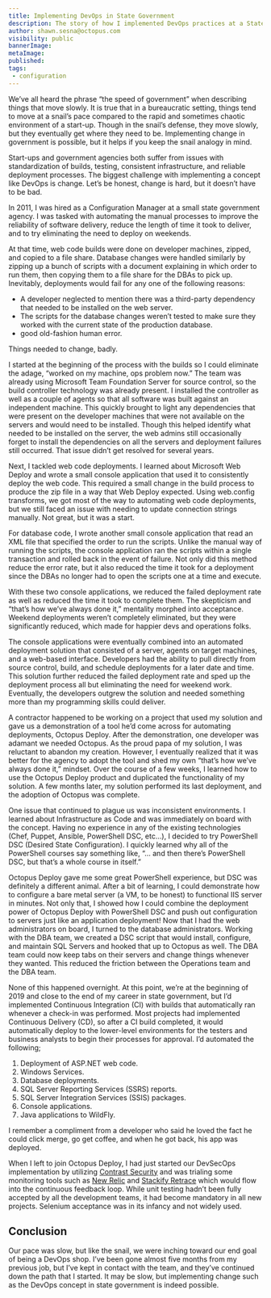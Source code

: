 ```yaml
---
title: Implementing DevOps in State Government
description: The story of how I implemented DevOps practices at a State government agency
author: shawn.sesna@octopus.com
visibility: public
bannerImage: 
metaImage: 
published: 
tags:
 - configuration
---
```


We’ve all heard the phrase “the speed of government” when describing things that move slowly. It is true that in a bureaucratic setting, things tend to move at a snail’s pace compared to the rapid and sometimes chaotic environment of a start-up. Though in the snail’s defense, they move slowly, but they eventually get where they need to be. Implementing change in government is possible, but it helps if you keep the snail analogy in mind.

Start-ups and government agencies both suffer from issues with standardization of builds, testing, consistent infrastructure, and reliable deployment processes. The biggest challenge with implementing a concept like DevOps is change. Let’s be honest, change is hard, but it doesn’t have to be bad. 

In 2011, I was hired as a Configuration Manager at a small state government agency. I was tasked with automating the manual processes to improve the reliability of software delivery, reduce the length of time it took to deliver, and to try eliminating the need to deploy on weekends. 

At that time, web code builds were done on developer machines, zipped, and copied to a file share. Database changes were handled similarly by zipping up a bunch of scripts with a document explaining in which order to run them, then copying them to a file share for the DBAs to pick up. Inevitably, deployments would fail for any one of the following reasons:

- A developer neglected to mention there was a third-party dependency that needed to be installed on the web server. 
- The scripts for the database changes weren’t tested to make sure they worked with the current state of the production database.
- good old-fashion human error. 

Things needed to change, badly.

I started at the beginning of the process with the builds so I could eliminate the adage, “worked on my machine, ops problem now.” The team was already using Microsoft Team Foundation Server for source control, so the build controller technology was already present. I installed the controller as well as a couple of agents so that all software was built against an independent machine. This quickly brought to light any dependencies that were present on the developer machines that were not available on the servers and would need to be installed. Though this helped identify what needed to be installed on the server, the web admins still occasionally forget to install the dependencies on all the servers and deployment failures still occurred. That issue didn’t get resolved for several years.

Next, I tackled web code deployments. I learned about Microsoft Web Deploy and wrote a small console application that used it to consistently deploy the web code. This required a small change in the build process to produce the zip file in a way that Web Deploy expected. Using web.config transforms, we got most of the way to automating web code deployments, but we still faced an issue with needing to update connection strings manually. Not great, but it was a start.

For database code, I wrote another small console application that read an XML file that specified the order to run the scripts. Unlike the manual way of running the scripts, the console application ran the scripts within a single transaction and rolled back in the event of failure. Not only did this method reduce the error rate, but it also reduced the time it took for a deployment since the DBAs no longer had to open the scripts one at a time and execute.

With these two console applications, we reduced the failed deployment rate as well as reduced the time it took to complete them. The skepticism and “that’s how we’ve always done it,” mentality morphed into acceptance. Weekend deployments weren’t completely eliminated, but they were significantly reduced, which made for happier devs and operations folks.

The console applications were eventually combined into an automated deployment solution that consisted of a server, agents on target machines, and a web-based interface. Developers had the ability to pull directly from source control, build, and schedule deployments for a later date and time. This solution further reduced the failed deployment rate and sped up the deployment process all but eliminating the need for weekend work. Eventually, the developers outgrew the solution and needed something more than my programming skills could deliver.

A contractor happened to be working on a project that used my solution and gave us a demonstration of a tool he’d come across for automating deployments, Octopus Deploy. After the demonstration, one developer was adamant we needed Octopus. As the proud papa of my solution, I was reluctant to abandon my creation. However, I eventually realized that it was better for the agency to adopt the tool and shed my own “that’s how we’ve always done it,” mindset. Over the course of a few weeks, I learned how to use the Octopus Deploy product and duplicated the functionality of my solution. A few months later, my solution performed its last deployment, and the adoption of Octopus was complete.

One issue that continued to plague us was inconsistent environments. I learned about Infrastructure as Code and was immediately on board with the concept. Having no experience in any of the existing technologies (Chef, Puppet, Ansible, PowerShell DSC, etc…), I decided to try PowerShell DSC (Desired State Configuration). I quickly learned why all of the PowerShell courses say something like, “... and then there’s PowerShell DSC, but that’s a whole course in itself.” 

Octopus Deploy gave me some great PowerShell experience, but DSC was definitely a different animal. After a bit of learning, I could demonstrate how to configure a bare metal server (a VM, to be honest) to functional IIS server in minutes. Not only that, I showed how I could combine the deployment power of Octopus Deploy with PowerShell DSC and push out configuration to servers just like an application deployment! Now that I had the web administrators on board, I turned to the database administrators. Working with the DBA team, we created a DSC script that would install, configure, and maintain SQL Servers and hooked that up to Octopus as well. The DBA team could now keep tabs on their servers and change things whenever they wanted. This reduced the friction between the Operations team and the DBA team.

None of this happened overnight. At this point, we’re at the beginning of 2019 and close to the end of my career in state government, but I’d implemented Continuous Integration (CI) with builds that automatically ran whenever a check-in was performed. Most projects had implemented Continuous Delivery (CD), so after a CI build completed, it would automatically deploy to the lower-level environments for the testers and business analysts to begin their processes for approval. I’d automated the following;

1. Deployment of ASP.NET web code.
2. Windows Services.
3. Database deployments.
4. SQL Server Reporting Services (SSRS) reports.
5. SQL Server Integration Services (SSIS) packages.
6. Console applications.
7. Java applications to WildFly. 

I remember a compliment from a developer who said he loved the fact he could click merge, go get coffee, and when he got back, his app was deployed. 

When I left to join Octopus Deploy, I had just started our DevSecOps implementation by utilizing [Contrast Security](https://www.contrastsecurity.com/) and was trialing some monitoring tools such as [New Relic](https://newrelic.com/) and [Stackify Retrace](https://stackify.com/) which would flow into the continuous feedback loop. While unit testing hadn’t been fully accepted by all the development teams, it had become mandatory in all new projects. Selenium acceptance was in its infancy and not widely used. 

## Conclusion

Our pace was slow, but like the snail, we were inching toward our end goal of being a DevOps shop. I’ve been gone almost five months from my previous job, but I’ve kept in contact with the team, and they’ve continued down the path that I started. It may be slow, but implementing change such as the DevOps concept in state government is indeed possible.
